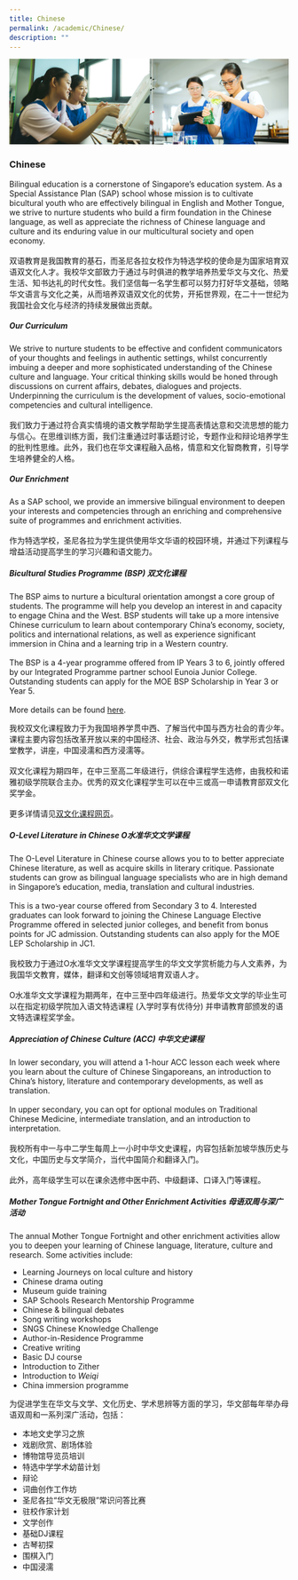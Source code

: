 ```yaml
---
title: Chinese
permalink: /academic/Chinese/
description: ""
---
```

![](/images/01%20Banner%20Photos/02%20subpage%20academic.jpg)
### **Chinese**
Bilingual education is a cornerstone of Singapore’s education system. As a Special Assistance Plan (SAP) school whose mission is to cultivate bicultural youth who are effectively bilingual in English and Mother Tongue, we strive to nurture students who build a firm foundation in the Chinese language, as well as appreciate the richness of Chinese language and culture and its enduring value in our multicultural society and open economy.<br><br>双语教育是我国教育的基石，而圣尼各拉女校作为特选学校的使命是为国家培育双语双文化人才。我校华文部致力于通过与时俱进的教学培养热爱华文与文化、热爱生活、知书达礼的时代女性。我们坚信每一名学生都可以努力打好华文基础，领略华文语言与文化之美，从而培养双语双文化的优势，开拓世界观，在二十一世纪为我国社会文化与经济的持续发展做出贡献。  

##### **Our Curriculum**
We strive to nurture students to be effective and confident communicators of your thoughts and feelings in authentic settings, whilst concurrently imbuing a deeper and more sophisticated understanding of the Chinese culture and language. Your critical thinking skills would be honed through discussions on current affairs, debates, dialogues and projects. Underpinning the curriculum is the development of values, socio-emotional competencies and cultural intelligence.<br><br>我们致力于通过符合真实情境的语文教学帮助学生提高表情达意和交流思想的能力与信心。在思维训练方面，我们注重通过时事话题讨论，专题作业和辩论培养学生的批判性思维。此外，我们也在华文课程融入品格，情意和文化智商教育，引导学生培养健全的人格。

##### **Our Enrichment**
As a SAP school, we provide an immersive bilingual environment to deepen your interests and competencies through an enriching and comprehensive suite of programmes and enrichment activities.<br><br>作为特选学校，圣尼各拉为学生提供使用华文华语的校园环境，并通过下列课程与增益活动提高学生的学习兴趣和语文能力。

##### **Bicultural Studies Programme (BSP) 双文化课程**
The BSP aims to nurture a bicultural orientation amongst a core group of students. The programme will help you develop an interest in and capacity to engage China and the West. BSP students will take up a more intensive Chinese curriculum to learn about contemporary China’s economy, society, politics and international relations, as well as experience significant immersion in China and a learning trip in a Western country.<br><br>The BSP is a 4-year programme offered from IP Years 3 to 6, jointly offered by our Integrated Programme partner school Eunoia Junior College. Outstanding students can apply for the MOE BSP Scholarship in Year 3 or Year 5.<br><br>More details can be found [here](/flagship-programmes/talent-development/bicultural-studies-programme/).

我校双文化课程致力于为我国培养学贯中西、了解当代中国与西方社会的青少年。课程主要内容包括改革开放以来的中国经济、社会、政治与外交，教学形式包括课堂教学，讲座，中国浸濡和西方浸濡等。<br><br>双文化课程为期四年，在中三至高二年级进行，供综合课程学生选修，由我校和诺雅初级学院联合主办。优秀的双文化课程学生可以在中三或高一申请教育部双文化奖学金。<br><br>更多详情请见[双文化课程网页](/flagship-programmes/talent-development/bicultural-studies-programme/)。

##### **O-Level Literature in Chinese O水准华文文学课程**
The O-Level Literature in Chinese course allows you to to better appreciate Chinese literature, as well as acquire skills in literary critique. Passionate students can grow as bilingual language specialists who are in high demand in Singapore’s education, media, translation and cultural industries.<br><br>This is a two-year course offered from Secondary 3 to 4. Interested graduates can look forward to joining the Chinese Language Elective Programme offered in selected junior colleges, and benefit from bonus points for JC admission. Outstanding students can also apply for the MOE LEP Scholarship in JC1.<br><br>我校致力于通过O水准华文文学课程提高学生的华文文学赏析能力与人文素养，为我国华文教育，媒体，翻译和文创等领域培育双语人才。<br><br>O水准华文文学课程为期两年，在中三至中四年级进行。热爱华文文学的毕业生可以在指定初级学院加入语文特选课程 (入学时享有优待分) 并申请教育部颁发的语文特选课程奖学金。

##### **Appreciation of Chinese Culture (ACC) 中华文史课程**
In lower secondary, you will attend a 1-hour ACC lesson each week where you learn about the culture of Chinese Singaporeans, an introduction to China’s history, literature and contemporary developments, as well as translation.<br><br>In upper secondary, you can opt for optional modules on Traditional Chinese Medicine, intermediate translation, and an introduction to interpretation.<br><br>我校所有中一与中二学生每周上一小时中华文史课程，内容包括新加坡华族历史与文化，中国历史与文学简介，当代中国简介和翻译入门。<br><br>此外，高年级学生可以在课余选修中医中药、中级翻译、口译入门等课程。

##### **Mother Tongue Fortnight and Other Enrichment Activities 母语双周与深广活动**
The annual Mother Tongue Fortnight and other enrichment activities allow you to deepen your learning of Chinese language, literature, culture and research. Some activities include:

*   Learning Journeys on local culture and history
*   Chinese drama outing
*   Museum guide training
*   SAP Schools Research Mentorship Programme
*   Chinese & bilingual debates
*   Song writing workshops
*   SNGS Chinese Knowledge Challenge
*   Author-in-Residence Programme
*   Creative writing
*   Basic DJ course
*   Introduction to Zither
*   Introduction to _Weiqi_
*   China immersion programme

为促进学生在华文与文学、文化历史、学术思辨等方面的学习，华文部每年举办母语双周和一系列深广活动，包括：

*   本地文史学习之旅
*   戏剧欣赏、剧场体验
*   博物馆导览员培训
*   特选中学学术幼苗计划
*   辩论
*   词曲创作工作坊
*   圣尼各拉“华文无极限”常识问答比赛
*   驻校作家计划
*   文学创作
*   基础DJ课程
*   古琴初探
*   围棋入门
*   中国浸濡